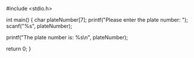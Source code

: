 #include <stdio.h>

int main()
{
char plateNumber[7];
printf("Please enter the plate number: ");
scanf("%s", plateNumber);

printf("The plate number is: %s\n", plateNumber);

return 0;
}

